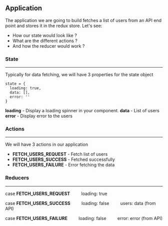 ## Application

The application we are going to build fetches a list of users from an API end point and stores it in the redux store.
Let's see:

- How our state would look like ?
- What are the different actions ?
- And how the reducer would work ?

### State

---

Typically for data fetching, we will have 3 properties for the state object

```
state = {
  loading: true,
  data: [],
  error: ''
}
```

**loading** - Display a loading spinner in your component.
**data** - List of users
**error** - Display error to the users

### Actions

---

We will have 3 actions in our application

- **FETCH_USERS_REQUEST** - Fetch list of users
- **FETCH_USERS_SUCCESS** - Fetched successfully
- **FETCH_USERS_FAILURE** - Error fetching the data

### Reducers

---

case **FETCH_USERS_REQUEST**
&emsp;&emsp;&nbsp;loading: true

case **FETCH_USERS_SUCCESS**
&emsp;&emsp;&nbsp;loading: false
&emsp;&emsp;&nbsp;users: data (from API)

case **FETCH_USERS_FAILURE**
&emsp;&emsp;&nbsp;loading: false
&emsp;&emsp;&nbsp;error: error (from API)
